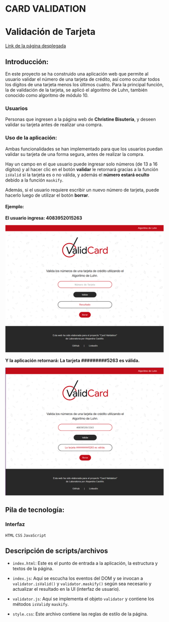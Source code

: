 # CARD VALIDATION

# Validación de Tarjeta

[Link de la página desplegada](https://alextina.github.io/DEV003-card-validation/)

## Introducción:

En este proyecto se ha construido una aplicación web que permite al usuario validar el número de una tarjeta de crédito, así como ocultar todos los dígitos de una tarjeta menos los últimos cuatro. Para la principal función, la de validación de la tarjeta, se aplicó el algoritmo de Luhn, también conocido como algoritmo de módulo 10.

### Usuarios

Personas que ingresen a la página web de **Christine Bisutería**, y deseen validar su tarjeta antes de realizar una compra.

### Uso de la aplicación:

Ambas funcionalidades se han implementado para que los usuarios puedan validar su tarjeta de una forma segura, antes de realizar la compra. 

Hay un campo en el que usuario puede ingresar solo números (de 13 a 16 dígitos) y al hacer clic en el botón **validar** le retornará gracias a la función `isValid` si la tarjeta es o no válida, y además el **número estará oculto** debido a la función `maskify`.

Además, si el usuario requiere escribir un nuevo número de tarjeta, puede hacerlo luego de utilizar el botón **borrar**.

#### Ejemplo:

**El usuario ingresa: 4083952015263**

[![funcionamiento 1](./readme_content/card-validation-1.png)](https://github.com/alextina/DEV003-card-validation)


**Y la aplicación retornará:  La tarjeta #########5263 es válida.**

[![funcionamiento 1](./readme_content/card-calidation-2.png)](https://github.com/alextina/DEV003-card-validation)

## Pila de tecnología:

### Interfaz

`HTML` `CSS` `JavaScript`

## Descripción de scripts/archivos

* `index.html`: Este es el punto de entrada a la aplicación, la estructura y textos de la página.

* `index.js`: Aquí se escucha los eventos del DOM y se invocan a `validator.isValid()` y `validator.maskify()` según sea necesario y actualizar el resultado en la UI (interfaz de usuario). 

* `validator.js`: Aquí se implementa el objeto `validator` y contiene los métodos `isValid`y `maskify`.

* `style.css`: Este archivo contiene las reglas de estilo de la página.
